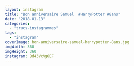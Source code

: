 ```yaml
---
layout: instagram
title: "Bon anniversaire Samuel  #HarryPotter #8ans"
date: "2018-01-13"
categories: 
  - "trucs-instagrammes"
tags: 
  - "instagram"
coverImage: bon-anniversaire-samuel-harrypotter-8ans.jpg
imgWidth: 360
imgHeight: 360
instagram: Bd43VcVg6EF
---
```

